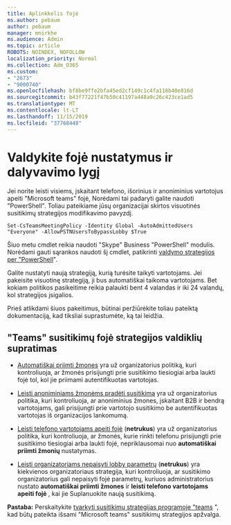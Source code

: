 ```yaml
---
title: Aplinkkelis fojė
ms.author: pebaum
author: pebaum
manager: mnirkhe
ms.audience: Admin
ms.topic: article
ROBOTS: NOINDEX, NOFOLLOW
localization_priority: Normal
ms.collection: Adm_O365
ms.custom:
- "2673"
- "9000740"
ms.openlocfilehash: bf8be9ffe2bfa45ed2cf149c1c4fa118b40e816d
ms.sourcegitcommit: b43f77221f47b50c41197a448a9c26c423ce1ad5
ms.translationtype: MT
ms.contentlocale: lt-LT
ms.lasthandoff: 11/15/2019
ms.locfileid: "37768448"
---
```

# <a name="control-lobby-settings-and-level-of-participation"></a>Valdykite fojė nustatymus ir dalyvavimo lygį

Jei norite leisti visiems, įskaitant telefono, išorinius ir anoniminius vartotojus apeiti "Microsoft teams" fojė, Norėdami tai padaryti galite naudoti "PowerShell". Toliau pateikiame jūsų organizacijai skirtos visuotinės susitikimų strategijos modifikavimo pavyzdį.

`Set-CsTeamsMeetingPolicy -Identity Global -AutoAdmittedUsers "Everyone" -AllowPSTNUsersToBypassLobby $True`

Šiuo metu cmdlet reikia naudoti "Skype" Business "PowerShell" modulis. Norėdami gauti sąrankos naudoti šį cmdlet, patikrinti [valdymo strategijos per "PowerShell](https://docs.microsoft.com/en-us/microsoftteams/teams-powershell-overview#managing-policies-via-powershell)".

Galite nustatyti naują strategiją, kurią turėsite taikyti vartotojams. Jei pakeisite visuotinę strategiją, ji bus automatiškai taikoma vartotojams. Bet kokiam politikos pasikeitime reikia palaukti bent 4 valandas ir iki 24 valandų, kol strategijos įsigalios.

Prieš atlikdami šiuos pakeitimus, būtinai peržiūrėkite toliau pateiktą dokumentaciją, kad tiksliai suprastumėte, ką tai leidžia.

## <a name="understanding-teams-meeting-lobby-policy-controls"></a>"Teams" susitikimų fojė strategijos valdiklių supratimas

- [Automatiškai priimti žmones](https://docs.microsoft.com/microsoftteams/meeting-policies-in-teams#automatically-admit-people) yra už organizatorius politiką, kuri kontroliuoja, ar žmonės prisijungti prie susitikimo tiesiogiai arba laukti fojė tol, kol jie priimami autentifikuotas vartotojas.

- [Leisti anoniminiams žmonėms pradėti susitikimą](https://docs.microsoft.com/microsoftteams/meeting-policies-in-teams#allow-anonymous-people-to-start-a-meeting) yra už organizatorius politika, kuri kontroliuoja, ar anoniminius žmones, įskaitant B2B ir bendrą vartotojams, gali prisijungti prie vartotojo susitikimo be autentifikuotas vartotojas iš organizacijos lankomumą.

- [Leisti telefono vartotojams apeiti fojė](https://docs.microsoft.com/en-us/microsoftteams/meeting-policies-in-teams#allow-dial-in-users-to-bypass-the-lobby-coming-soon) (**netrukus**) yra už organizatorius politika, kuri kontroliuoja, ar žmonės, kurie rinkti telefonu prisijungti prie susitikimo tiesiogiai arba laukti fojė, nepriklausomai nuo **automatiškai priimti žmonių** nustatymas.

- [Leisti organizatoriams nepaisyti lobby parametrų](https://docs.microsoft.com/microsoftteams/meeting-policies-in-teams#allow-organizers-to-override-lobby-settings-coming-soon) (**netrukus**) yra kiekvienos organizatoriaus strategija, kuri kontroliuoja, ar susitikimo organizatorius gali nepaisyti fojė parametrų, kuriuos administratorius nustato **automatiškai priimti žmones** ir **leisti telefono vartotojams apeiti fojė** , kai jie Suplanuokite naują susitikimą.

**Pastaba:** Perskaitykite [tvarkyti susitikimų strategijas programoje "teams](https://docs.microsoft.com/en-us/microsoftteams/meeting-policies-in-teams) ", kad būtų pateikta išsami "Microsoft teams" susitikimų strategijos apžvalga.
